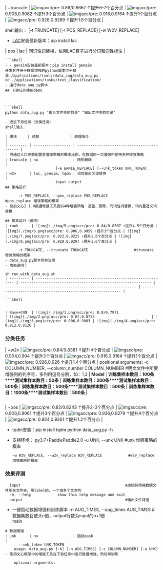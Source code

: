 | +truncate | ![img](./img/9.png)acc/pre: 0.86/0.8667 ↑提升6-7个百分点 | ![img](./img/10.png)acc/pre: 0.908,0.9082 ↑提升3个百分点 | ![img](./img/11.png)acc/pre: 0.916,0.9164 ↑提升1个百分点 | ![img](./img/12.png)acc/pre: 0.928,0.9289 ↑提升1.6个百分点 |

shell输出：
                       [-t TRUNCATE] [-r POS_REPLACE] [-w W2V_REPLACE]

  - [LAC](https://github.com/baidu/lac)安装最新版本：pip install lac

| pos      | lac               | 同词性词替换，依赖LAC算子进行分词和词性标注 |

```
```shell
- - gensim安装最新版本：pip install gensim
开发套件用于数据增强的python脚本位于目录./applications/tools/data_aug/data_aug.py
cd ./applications/tasks/text_classification/
- 运行data_aug.py脚本
## 下游任务使用demo



```shell
python data_aug.py "输入文件夹的目录" "输出文件夹的目录"

- 进去下游任务（分类任务）
shell输入：

| 模块     | 依赖              | 原理简介                                    |
| -------- | ----------------- | ------------------------------------------- |
- 可通过入口参数配置各增强策略的概率比例，在数据的一次增强中使用多种增强策略
| truncate | no                | 随机删除                                    |
                       [-e ERNIE_REPLACE] [--unk_token UNK_TOKEN]
| w2v      | lac, gensim, tqdm | 词向量近义词替换                            |
                       input output
## 策略简介
    
      -r POS_REPLACE, --pos_replace POS_REPLACE            #pos_replace 增强策略的概率
- 目前文心2.1.0数据增强工具提供4种增强策略：遮盖、删除、同词性词替换、词向量近义词替换

## 脚本运行（说明）
| +unk      | ![img](./img/5.png)acc/pre: 0.84/0.8507 ↑提升4-5个百分点 | ![img](./img/6.png)acc/pre: 0.906,0.9059 ↑提升3个百分点 | ![img](./img/7.png)acc/pre: 0.922,0.9225 ↑提升1.6个百分点 | ![img](./img/8.png)acc/pre: 0.928,0.9297 ↑提升1.6个百分点 |

      -t TRUNCATE, --truncate TRUNCATE                     #truncate 增强策略的概率
- data_aug.py脚本传参说明
- 依赖说明：

sh run_with_data_aug.sh
| --------- | ------------------------------------------------------------ | ------------------------------------------------------------ | ------------------------------------------------------------ | ------------------------------------------------------------ |

```shell


| Base+CNN  | ![img](./img/1.png)acc/pre: 0.8/0.7971                           | ![img](./img/2.png)acc/pre: 0.87,0.8725                          | ![img](./img/3.png)acc/pre: 0.906,0.9063 | ![img](./img/4.png)acc/pre: 0.912,0.9126 |
```
### 分类任务
| +w2v      | ![img](./img/17.png)acc/pre: 0.84/0.8381 ↑提升4个百分点 | ![img](./img/18.png)acc/pre: 0.904,0.904 ↑提升3个百分点 | ![img](./img/19.png)acc/pre: 0.916,0.9164 ↑提升1个百分点 | ![img](./img/20.png)acc/pre: 0.926,0.926 ↑提升1.4个百分点 |
    positional arguments:
      -c COLUMN_NUMBER, --column_number COLUMN_NUMBER      #明文文件中所要增强列的列序号，多列用逗号分割，如：1,2
| **Model** | **训练集样本数目：100条****测试集样本数目：50条**            | **训练集样本数目：200条****测试集样本数目：500条**           | **训练集样本数目：500条****测试集样本数目：500条**           | **训练集样本数目：1000条****测试集样本数目：500条**          |
```java
```
| +pos      | ![img](./img/13.png)acc/pre: 0.82/0.8243 ↑提升2-3个百分点 | ![img](./img/14.png)acc/pre: 0.906,0.9061 ↑提升3个百分点 | ![img](./img/15.png)acc/pre: 0.926,0.9279 ↑提升4个百分点 | ![img](./img/16.png)acc/pre: 0.924,0.9261 ↑提升1.2个百分点 |
  - tqdm安装：pip install tqdm
    python data_aug.py -h
- 支持环境： py3.7+PaddlePaddle2.0
      -u UNK, --unk UNK                                    #unk 增强策略的概率

      -w W2V_REPLACE, --w2v_replace W2V_REPLACE            #w2v_replace 增强策略的概率
### 效果评测
    
      input                                                #原始待增强数据文件所在文件夹，带label的，一个或多个文本列
      -h, --help            show this help message and exit
      output                                               #输出文件路径
- 一键启动数据增强和训练脚本
      -n AUG_TIMES, --aug_times AUG_TIMES                  #数据集数目放大n倍，output行数为input的n+1倍      
    main
    

```
# 数据增强
| unk      | no                | 随机mask                                    |
      --unk_token UNK_TOKEN                    
    usage: data_aug.py [-h] [-n AUG_TIMES] [-c COLUMN_NUMBER] [-u UNK]
- 使用文心框架中的增强工具在下游任务中进行数据增强，然后再训练

    optional arguments:
